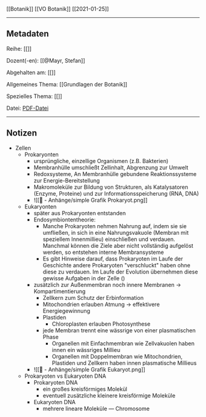 [[Botanik]] [[VO Botanik]] [[2021-01-25]]

---

## Metadaten

Reihe: [[]]

Dozent(-en): [[@Mayr, Stefan]]

Abgehalten am: [[]]

Allgemeines Thema: [[Grundlagen der Botanik]]

Spezielles Thema: [[]]

Datei: [PDF-Datei](zotero://open-pdf/0_PH2Q82N7)

---

## Notizen

- Zellen
	- Prokaryonten	
		- ursprüngliche, einzellige Organismen (z.B. Bakterien)
		- Membranhülle umschließt Zellinhalt, Abgrenzung zur Umwelt
		- Redoxsysteme, An Membranhülle gebundene Reaktionssysteme zur Energie-Bereitstellung
		- Makromoleküle zur Bildung von Strukturen, als Katalysatoren (Enzyme, Proteine) und zur Informationsspeicherung (RNA, DNA)
		- ![[📎 - Anhänge/simple Grafik Prokaryot.png]]
	- Eukaryonten
		- später aus Prokaryonten entstanden
		- Endosymbiontentheorie:
			- Manche Prokaryoten nehmen Nahrung auf, indem sie sie umfließen, in sich in eine Nahrungsvakuole (Membran mit speziellem Innenmillieu) einschließen und verdauen. Manchmal können die Ziele aber nicht vollständig aufgelöst werden, so entstehen interne Membransysteme
			- Es gibt Hinweise darauf,  dass Prokaryoten im Laufe der Geschichte andere Prokaryoten "verschluckt" haben ohne diese zu verdauen. Im Laufe der Evolution übernehmen diese gewisse Aufgaben in der Zelle ()
		- zusätzlich zur Außenmembran noch innere Membranen -> Kompartimentierung
			- Zellkern zum Schutz der Erbinformation
			- Mitochondrien erlauben Atmung -> effektivere Energiegewinnung
			- Plastiden
				- Chloroplasten erlauben Photosynthese
			- jede Membran trennt eine wässrige von einer plasmatischen Phase
				- Organellen mit Einfachmembran wie Zellvakuolen haben innen ein wässriges Millieu
				- Organellen mit Doppelmembran wie Mitochondrien, Plastiden und Zellkern haben innen plasmatische Millieus 
		- ![[📎 - Anhänge/simple Grafik Eukaryot.png]]
	- Prokaryoten vs Eukaryoten DNA
		- Prokaryoten DNA
			- ein großes kreisförmiges Molekül
			- eventuell zusätzliche kleinere kreisförmige Moleküle
		- Eukaryoten DNA
			- mehrere lineare Moleküle &mdash; Chromosome